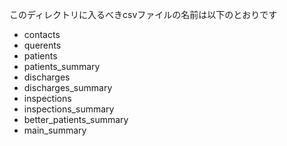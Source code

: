 このディレクトリに入るべきcsvファイルの名前は以下のとおりです

- contacts
- querents
- patients
- patients_summary
- discharges
- discharges_summary
- inspections
- inspections_summary
- better_patients_summary
- main_summary